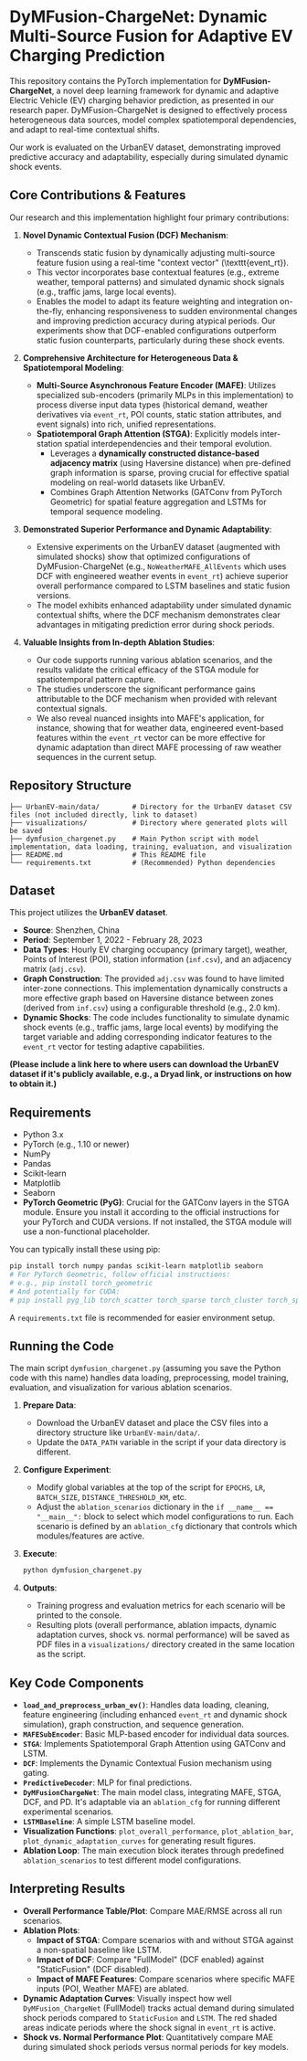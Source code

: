 # DyMFusion-ChargeNet: Dynamic Multi-Source Fusion for Adaptive EV Charging Prediction

This repository contains the PyTorch implementation for **DyMFusion-ChargeNet**, a novel deep learning framework for dynamic and adaptive Electric Vehicle (EV) charging behavior prediction, as presented in our research paper. DyMFusion-ChargeNet is designed to effectively process heterogeneous data sources, model complex spatiotemporal dependencies, and adapt to real-time contextual shifts.

Our work is evaluated on the UrbanEV dataset, demonstrating improved predictive accuracy and adaptability, especially during simulated dynamic shock events.

## Core Contributions & Features

Our research and this implementation highlight four primary contributions:

1.  **Novel Dynamic Contextual Fusion (DCF) Mechanism**:
    *   Transcends static fusion by dynamically adjusting multi-source feature fusion using a real-time "context vector" (\texttt{event\_rt}).
    *   This vector incorporates base contextual features (e.g., extreme weather, temporal patterns) and simulated dynamic shock signals (e.g., traffic jams, large local events).
    *   Enables the model to adapt its feature weighting and integration on-the-fly, enhancing responsiveness to sudden environmental changes and improving prediction accuracy during atypical periods. Our experiments show that DCF-enabled configurations outperform static fusion counterparts, particularly during these shock events.

2.  **Comprehensive Architecture for Heterogeneous Data & Spatiotemporal Modeling**:
    *   **Multi-Source Asynchronous Feature Encoder (MAFE)**: Utilizes specialized sub-encoders (primarily MLPs in this implementation) to process diverse input data types (historical demand, weather derivatives via `event_rt`, POI counts, static station attributes, and event signals) into rich, unified representations.
    *   **Spatiotemporal Graph Attention (STGA)**: Explicitly models inter-station spatial interdependencies and their temporal evolution.
        *   Leverages a **dynamically constructed distance-based adjacency matrix** (using Haversine distance) when pre-defined graph information is sparse, proving crucial for effective spatial modeling on real-world datasets like UrbanEV.
        *   Combines Graph Attention Networks (GATConv from PyTorch Geometric) for spatial feature aggregation and LSTMs for temporal sequence modeling.

3.  **Demonstrated Superior Performance and Dynamic Adaptability**:
    *   Extensive experiments on the UrbanEV dataset (augmented with simulated shocks) show that optimized configurations of DyMFusion-ChargeNet (e.g., `NoWeatherMAFE_AllEvents` which uses DCF with engineered weather events in `event_rt`) achieve superior overall performance compared to LSTM baselines and static fusion versions.
    *   The model exhibits enhanced adaptability under simulated dynamic contextual shifts, where the DCF mechanism demonstrates clear advantages in mitigating prediction error during shock periods.

4.  **Valuable Insights from In-depth Ablation Studies**:
    *   Our code supports running various ablation scenarios, and the results validate the critical efficacy of the STGA module for spatiotemporal pattern capture.
    *   The studies underscore the significant performance gains attributable to the DCF mechanism when provided with relevant contextual signals.
    *   We also reveal nuanced insights into MAFE's application, for instance, showing that for weather data, engineered event-based features within the `event_rt` vector can be more effective for dynamic adaptation than direct MAFE processing of raw weather sequences in the current setup.

## Repository Structure

```
├── UrbanEV-main/data/        # Directory for the UrbanEV dataset CSV files (not included directly, link to dataset)
├── visualizations/           # Directory where generated plots will be saved
├── dymfusion_chargenet.py    # Main Python script with model implementation, data loading, training, evaluation, and visualization
├── README.md                 # This README file
└── requirements.txt          # (Recommended) Python dependencies
```

## Dataset

This project utilizes the **UrbanEV dataset**.
*   **Source**: Shenzhen, China
*   **Period**: September 1, 2022 - February 28, 2023
*   **Data Types**: Hourly EV charging occupancy (primary target), weather, Points of Interest (POI), station information (`inf.csv`), and an adjacency matrix (`adj.csv`).
*   **Graph Construction**: The provided `adj.csv` was found to have limited inter-zone connections. This implementation dynamically constructs a more effective graph based on Haversine distance between zones (derived from `inf.csv`) using a configurable threshold (e.g., 2.0 km).
*   **Dynamic Shocks**: The code includes functionality to simulate dynamic shock events (e.g., traffic jams, large local events) by modifying the target variable and adding corresponding indicator features to the `event_rt` vector for testing adaptive capabilities.

**(Please include a link here to where users can download the UrbanEV dataset if it's publicly available, e.g., a Dryad link, or instructions on how to obtain it.)**

## Requirements

*   Python 3.x
*   PyTorch (e.g., 1.10 or newer)
*   NumPy
*   Pandas
*   Scikit-learn
*   Matplotlib
*   Seaborn
*   **PyTorch Geometric (PyG)**: Crucial for the GATConv layers in the STGA module. Ensure you install it according to the official instructions for your PyTorch and CUDA versions. If not installed, the STGA module will use a non-functional placeholder.

You can typically install these using pip:
```bash
pip install torch numpy pandas scikit-learn matplotlib seaborn
# For PyTorch Geometric, follow official instructions:
# e.g., pip install torch_geometric
# And potentially for CUDA:
# pip install pyg_lib torch_scatter torch_sparse torch_cluster torch_spline_conv -f https://data.pyg.org/whl/torch-X.X.X+cuXXX.html
```
A `requirements.txt` file is recommended for easier environment setup.

## Running the Code

The main script `dymfusion_chargenet.py` (assuming you save the Python code with this name) handles data loading, preprocessing, model training, evaluation, and visualization for various ablation scenarios.

1.  **Prepare Data**:
    *   Download the UrbanEV dataset and place the CSV files into a directory structure like `UrbanEV-main/data/`.
    *   Update the `DATA_PATH` variable in the script if your data directory is different.

2.  **Configure Experiment**:
    *   Modify global variables at the top of the script for `EPOCHS`, `LR`, `BATCH_SIZE`, `DISTANCE_THRESHOLD_KM`, etc.
    *   Adjust the `ablation_scenarios` dictionary in the `if __name__ == "__main__":` block to select which model configurations to run. Each scenario is defined by an `ablation_cfg` dictionary that controls which modules/features are active.

3.  **Execute**:
    ```bash
    python dymfusion_chargenet.py
    ```

4.  **Outputs**:
    *   Training progress and evaluation metrics for each scenario will be printed to the console.
    *   Resulting plots (overall performance, ablation impacts, dynamic adaptation curves, shock vs. normal performance) will be saved as PDF files in a `visualizations/` directory created in the same location as the script.

## Key Code Components

*   **`load_and_preprocess_urban_ev()`**: Handles data loading, cleaning, feature engineering (including enhanced `event_rt` and dynamic shock simulation), graph construction, and sequence generation.
*   **`MAFESubEncoder`**: Basic MLP-based encoder for individual data sources.
*   **`STGA`**: Implements Spatiotemporal Graph Attention using GATConv and LSTM.
*   **`DCF`**: Implements the Dynamic Contextual Fusion mechanism using gating.
*   **`PredictiveDecoder`**: MLP for final predictions.
*   **`DyMFusionChargeNet`**: The main model class, integrating MAFE, STGA, DCF, and PD. It's adaptable via an `ablation_cfg` for running different experimental scenarios.
*   **`LSTMBaseline`**: A simple LSTM baseline model.
*   **Visualization Functions**: `plot_overall_performance`, `plot_ablation_bar`, `plot_dynamic_adaptation_curves` for generating result figures.
*   **Ablation Loop**: The main execution block iterates through predefined `ablation_scenarios` to test different model configurations.

## Interpreting Results

*   **Overall Performance Table/Plot**: Compare MAE/RMSE across all run scenarios.
*   **Ablation Plots**:
    *   **Impact of STGA**: Compare scenarios with and without STGA against a non-spatial baseline like LSTM.
    *   **Impact of DCF**: Compare "FullModel" (DCF enabled) against "StaticFusion" (DCF disabled).
    *   **Impact of MAFE Features**: Compare scenarios where specific MAFE inputs (POI, Weather MAFE) are ablated.
*   **Dynamic Adaptation Curves**: Visually inspect how well `DyMFusion_ChargeNet` (FullModel) tracks actual demand during simulated shock periods compared to `StaticFusion` and `LSTM`. The red shaded areas indicate periods where the shock signal in `event_rt` is active.
*   **Shock vs. Normal Performance Plot**: Quantitatively compare MAE during simulated shock periods versus normal periods for key models.

